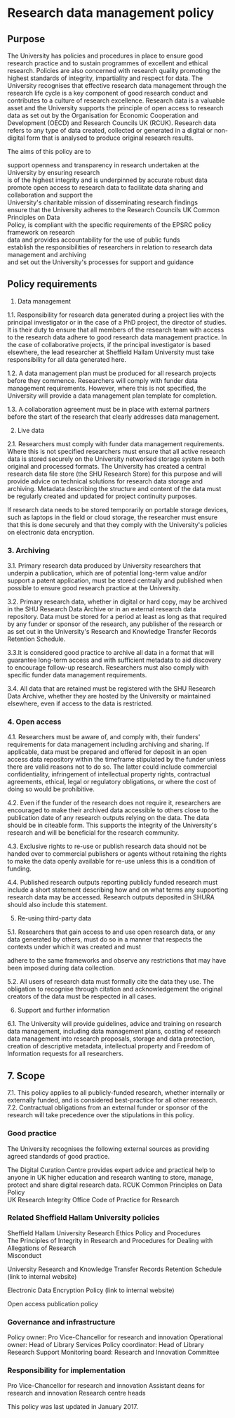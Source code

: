 # Research data management policy  

## Purpose  

The University has policies and procedures in place to ensure good research practice and to sustain programmes of excellent and ethical research. Policies are also concerned with research quality promoting the highest standards of integrity, impartiality and respect for data. The University recognises that effective research data management through the research life cycle is a key component of good research conduct and contributes to a culture of research excellence. Research data is a valuable asset and the University supports the principle of open access to research data as set out by the Organisation for Economic Cooperation and Development (OECD) and Research Councils UK (RCUK). Research data refers to any type of data created, collected or generated in a digital or non-digital form that is analysed to produce original research results.  

The aims of this policy are to  

support openness and transparency in research undertaken at the University by ensuring research   
is of the highest integrity and is underpinned by accurate robust data   
promote open access to research data to facilitate data sharing and collaboration and support the   
University's charitable mission of disseminating research findings   
ensure that the University adheres to the Research Councils UK Common Principles on Data   
Policy, is compliant with the specific requirements of the EPSRC policy framework on research   
data and provides accountability for the use of public funds   
establish the responsibilities of researchers in relation to research data management and archiving   
and set out the University's processes for support and guidance  

## Policy requirements  

1. Data management  

1.1. Responsibility for research data generated during a project lies with the principal investigator or in the case of a PhD project, the director of studies. It is their duty to ensure that all members of the research team with access to the research data adhere to good research data management practice. In the case of collaborative projects, if the principal investigator is based elsewhere, the lead researcher at Sheffield Hallam University must take responsibility for all data generated here.  

1.2. A data management plan must be produced for all research projects before they commence. Researchers will comply with funder data management requirements. However, where this is not specified, the University will provide a data management plan template for completion.  

1.3. A collaboration agreement must be in place with external partners before the start of the research that clearly addresses data management.  

2. Live data  

2.1. Researchers must comply with funder data management requirements. Where this is not specified researchers must ensure that all active research data is stored securely on the University networked storage system in both original and processed formats. The University has created a central research data file store (the SHU Research Store) for this purpose and will provide advice on technical solutions for research data storage and archiving. Metadata describing the structure and content of the data must be regularly created and updated for project continuity purposes.  

If research data needs to be stored temporarily on portable storage devices, such as laptops in the field or cloud storage, the researcher must ensure that this is done securely and that they comply with the University's policies on electronic data encryption.  

### 3. Archiving  

3.1. Primary research data produced by University researchers that underpin a publication, which are of potential long-term value and/or support a patent application, must be stored centrally and published when possible to ensure good research practice at the University.  

3.2. Primary research data, whether in digital or hard copy, may be archived in the SHU Research Data Archive or in an external research data repository. Data must be stored for a period at least as long as that required by any funder or sponsor of the research, any publisher of the research or as set out in the University's Research and Knowledge Transfer Records Retention Schedule.  

3.3.It is considered good practice to archive all data in a format that will guarantee long-term access and with sufficient metadata to aid discovery to encourage follow-up research. Researchers must also comply with specific funder data management requirements.  

3.4. All data that are retained must be registered with the SHU Research Data Archive, whether they are hosted by the University or maintained elsewhere, even if access to the data is restricted.  

### 4. Open access  

4.1. Researchers must be aware of, and comply with, their funders' requirements for data management including archiving and sharing. If applicable, data must be prepared and offered for deposit in an open access data repository within the timeframe stipulated by the funder unless there are valid reasons not to do so. The latter could include commercial confidentiality, infringement of intellectual property rights, contractual agreements, ethical, legal or regulatory obligations, or where the cost of doing so would be prohibitive.  

4.2. Even if the funder of the research does not require it, researchers are encouraged to make their archived data accessible to others close to the publication date of any research outputs relying on the data. The data should be in citeable form. This supports the integrity of the University's research and will be beneficial for the research community.  

4.3. Exclusive rights to re-use or publish research data should not be handed over to commercial publishers or agents without retaining the rights to make the data openly available for re-use unless this is a condition of funding.  

4.4. Published research outputs reporting publicly funded research must include a short statement describing how and on what terms any supporting research data may be accessed. Research outputs deposited in SHURA should also include this statement.  

5. Re-using third-party data  

5.1. Researchers that gain access to and use open research data, or any data generated by others, must do so in a manner that respects the contexts under which it was created and must  

adhere to the same frameworks and observe any restrictions that may have been imposed during data collection.  

5.2. All users of research data must formally cite the data they use. The obligation to recognise through citation and acknowledgement the original creators of the data must be respected in all cases.  

6. Support and further information  

6.1. The University will provide guidelines, advice and training on research data management, including data management plans, costing of research data management into research proposals, storage and data protection, creation of descriptive metadata, intellectual property and Freedom of Information requests for all researchers.  

## 7. Scope  

7.1. This policy applies to all publicly-funded research, whether internally or externally funded, and is considered best-practice for all other research.   
7.2. Contractual obligations from an external funder or sponsor of the research will take precedence over the stipulations in this policy.  

### Good practice  

The University recognises the following external sources as providing agreed standards of good practice.  

The Digital Curation Centre provides expert advice and practical help to anyone in UK higher education and research wanting to store, manage, protect and share digital research data. RCUK Common Principles on Data Policy   
UK Research Integrity Office Code of Practice for Research  

### Related Sheffield Hallam University policies  

Sheffield Hallam University Research Ethics Policy and Procedures   
The Principles of Integrity in Research and Procedures for Dealing with Allegations of Research   
Misconduct  

University Research and Knowledge Transfer Records Retention Schedule (link to internal website)  

Electronic Data Encryption Policy (link to internal website)  

Open access publication policy  

### Governance and infrastructure  

Policy owner: Pro Vice-Chancellor for research and innovation Operational owner: Head of Library Services Policy coordinator: Head of Library Research Support Monitoring board: Research and Innovation Committee  

### Responsibility for implementation  

Pro Vice-Chancellor for research and innovation Assistant deans for research and innovation Research centre heads  

This policy was last updated in January 2017.  